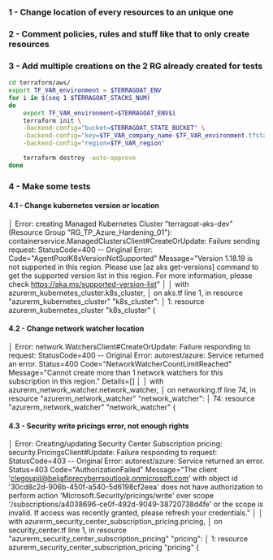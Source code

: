 ### 1 - Change location of every resources to an unique one
### 2 - Comment policies, rules and stuff like that to only create resources
### 3 - Add multiple creations on the 2 RG already created for tests
``` bash
cd terraform/aws/
export TF_VAR_environment = $TERRAGOAT_ENV
for i in $(seq 1 $TERRAGOAT_STACKS_NUM)
do
    export TF_VAR_environment=$TERRAGOAT_ENV$i
    terraform init \
    -backend-config="bucket=$TERRAGOAT_STATE_BUCKET" \
    -backend-config="key=$TF_VAR_company_name-$TF_VAR_environment.tfstate" \
    -backend-config="region=$TF_VAR_region"

    terraform destroy -auto-approve
done
```
### 4 - Make some tests
#### 4.1 - Change kubernetes version or location 
│ Error: creating Managed Kubernetes Cluster "terragoat-aks-dev" (Resource Group "RG_TP_Azure_Hardening_01"): containerservice.ManagedClustersClient#CreateOrUpdate: Failure sending request: StatusCode=400 -- Original Error: Code="AgentPoolK8sVersionNotSupported" Message="Version 1.18.19 is not supported in this region. Please use [az aks get-versions] command to get the supported version list in this region. For more information, please check https://aka.ms/supported-version-list"
│
│   with azurerm_kubernetes_cluster.k8s_cluster,
│   on aks.tf line 1, in resource "azurerm_kubernetes_cluster" "k8s_cluster":
│    1: resource azurerm_kubernetes_cluster "k8s_cluster" {
#### 4.2 - Change network watcher location 
│ Error: network.WatchersClient#CreateOrUpdate: Failure responding to request: StatusCode=400 -- Original Error: autorest/azure: Service returned an error. Status=400 Code="NetworkWatcherCountLimitReached" Message="Cannot create more than 1 network watchers for this subscription in this region." Details=[]
│
│   with azurerm_network_watcher.network_watcher,
│   on networking.tf line 74, in resource "azurerm_network_watcher" "network_watcher":
│   74: resource "azurerm_network_watcher" "network_watcher" {
#### 4.3 - Security write pricings error, not enough rights 
│ Error: Creating/updating Security Center Subscription pricing: security.PricingsClient#Update: Failure responding to request: StatusCode=403 -- Original Error: autorest/azure: Service returned an error. Status=403 Code="AuthorizationFailed" Message="The client 'clegoupil@beijaflorecyberrsoutlook.onmicrosoft.com' with object id '30cd8c2d-906b-450f-a540-5d6198cf2eea' does not have authorization to perform action 'Microsoft.Security/pricings/write' over scope '/subscriptions/a4038696-ce0f-492d-9049-38720738d4fe' or the scope is invalid. If access was recently granted, please refresh your credentials."
│
│   with azurerm_security_center_subscription_pricing.pricing,
│   on security_center.tf line 1, in resource "azurerm_security_center_subscription_pricing" "pricing":
│    1: resource azurerm_security_center_subscription_pricing "pricing" {
